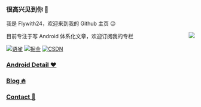 ### 很高兴见到你 👋


我是 Flywith24，欢迎来到我的 Github 主页 😉

<img align="right" src="https://github-readme-stats.vercel.app/api?username=Flywith24&count_private=true&show_icons=true&hide=prs&hide_title=true"/>

目前专注于写 Android 体系化文章，欢迎订阅我的专栏

[![语雀](https://cdn.jsdelivr.net/gh/Flywith24/Album/img/20201216140802.png)](https://www.yuque.com/flywith24)
[![掘金](https://cdn.jsdelivr.net/gh/Flywith24/Album/img/20201216141123.png)](https://juejin.cn/user/219558054476792/posts)
[![CSDN](https://cdn.jsdelivr.net/gh/Flywith24/Album/img/20201216141239.png)](https://blog.csdn.net/fly_with_24)

### [Android Detail ❤️](https://xiaozhuanlan.com/detail)


### [Blog 🔥](https://github.com/Flywith24/BlogList)


### [Contact 🤙](https://github.com/Flywith24/Flywith24/wiki/%E8%81%94%E7%B3%BB%E6%96%B9%E5%BC%8F)

